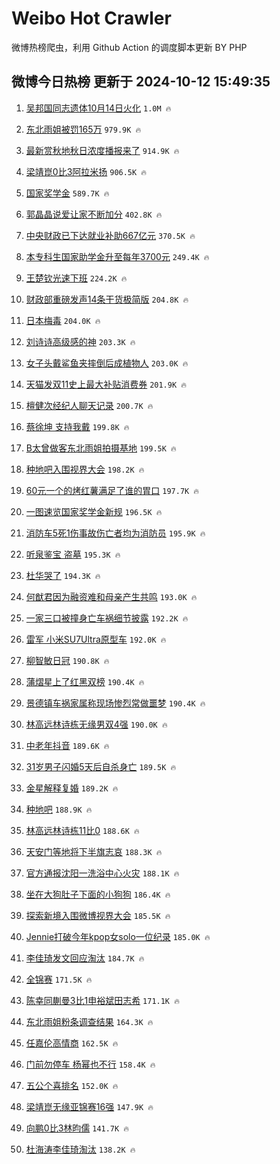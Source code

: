 # Weibo Hot Crawler 



微博热榜爬虫，利用 Github Action 的调度脚本更新 BY PHP 


## 微博今日热榜 更新于 2024-10-12 15:49:35 
1. [吴邦国同志遗体10月14日火化](https://s.weibo.com/weibo?q=%23%E5%90%B4%E9%82%A6%E5%9B%BD%E5%90%8C%E5%BF%97%E9%81%97%E4%BD%9310%E6%9C%8814%E6%97%A5%E7%81%AB%E5%8C%96%23&t=31&band_rank=1&Refer=top) `1.0M 🔥` 

1. [东北雨姐被罚165万](https://s.weibo.com/weibo?q=%23%E4%B8%9C%E5%8C%97%E9%9B%A8%E5%A7%90%E8%A2%AB%E7%BD%9A165%E4%B8%87%23&t=31&band_rank=2&Refer=top) `979.9K 🔥` 

1. [最新赏秋地秋日浓度播报来了](https://s.weibo.com/weibo?q=%23%E6%9C%80%E6%96%B0%E8%B5%8F%E7%A7%8B%E5%9C%B0%E7%A7%8B%E6%97%A5%E6%B5%93%E5%BA%A6%E6%92%AD%E6%8A%A5%E6%9D%A5%E4%BA%86%23&t=31&band_rank=3&Refer=top) `914.9K 🔥` 

1. [梁靖崑0比3阿拉米扬](https://s.weibo.com/weibo?q=%23%E6%A2%81%E9%9D%96%E5%B4%910%E6%AF%943%E9%98%BF%E6%8B%89%E7%B1%B3%E6%89%AC%23&t=31&band_rank=4&Refer=top) `906.5K 🔥` 

1. [国家奖学金](https://s.weibo.com/weibo?q=%E5%9B%BD%E5%AE%B6%E5%A5%96%E5%AD%A6%E9%87%91&t=31&band_rank=5&Refer=top) `589.7K 🔥` 

1. [郭晶晶说爱让家不断加分](https://s.weibo.com/weibo?q=%23%E9%83%AD%E6%99%B6%E6%99%B6%E8%AF%B4%E7%88%B1%E8%AE%A9%E5%AE%B6%E4%B8%8D%E6%96%AD%E5%8A%A0%E5%88%86%23&t=31&band_rank=6&Refer=top) `402.8K 🔥` 

1. [中央财政已下达就业补助667亿元](https://s.weibo.com/weibo?q=%23%E4%B8%AD%E5%A4%AE%E8%B4%A2%E6%94%BF%E5%B7%B2%E4%B8%8B%E8%BE%BE%E5%B0%B1%E4%B8%9A%E8%A1%A5%E5%8A%A9667%E4%BA%BF%E5%85%83%23&t=31&band_rank=7&Refer=top) `370.5K 🔥` 

1. [本专科生国家助学金升至每年3700元](https://s.weibo.com/weibo?q=%23%E6%9C%AC%E4%B8%93%E7%A7%91%E7%94%9F%E5%9B%BD%E5%AE%B6%E5%8A%A9%E5%AD%A6%E9%87%91%E5%8D%87%E8%87%B3%E6%AF%8F%E5%B9%B43700%E5%85%83%23&t=31&band_rank=8&Refer=top) `249.4K 🔥` 

1. [王楚钦光速下班](https://s.weibo.com/weibo?q=%E7%8E%8B%E6%A5%9A%E9%92%A6%E5%85%89%E9%80%9F%E4%B8%8B%E7%8F%AD&t=31&band_rank=9&Refer=top) `224.2K 🔥` 

1. [财政部重磅发声14条干货极简版](https://s.weibo.com/weibo?q=%23%E8%B4%A2%E6%94%BF%E9%83%A8%E9%87%8D%E7%A3%85%E5%8F%91%E5%A3%B014%E6%9D%A1%E5%B9%B2%E8%B4%A7%E6%9E%81%E7%AE%80%E7%89%88%23&t=31&band_rank=10&Refer=top) `204.8K 🔥` 

1. [日本梅毒](https://s.weibo.com/weibo?q=%E6%97%A5%E6%9C%AC%E6%A2%85%E6%AF%92&t=31&band_rank=11&Refer=top) `204.0K 🔥` 

1. [刘诗诗高级感的神](https://s.weibo.com/weibo?q=%23%E5%88%98%E8%AF%97%E8%AF%97%E9%AB%98%E7%BA%A7%E6%84%9F%E7%9A%84%E7%A5%9E%23&t=31&band_rank=12&Refer=top) `203.3K 🔥` 

1. [女子头戴鲨鱼夹摔倒后成植物人](https://s.weibo.com/weibo?q=%23%E5%A5%B3%E5%AD%90%E5%A4%B4%E6%88%B4%E9%B2%A8%E9%B1%BC%E5%A4%B9%E6%91%94%E5%80%92%E5%90%8E%E6%88%90%E6%A4%8D%E7%89%A9%E4%BA%BA%23&t=31&band_rank=13&Refer=top) `203.0K 🔥` 

1. [天猫发双11史上最大补贴消费券](https://s.weibo.com/weibo?q=%23%E5%A4%A9%E7%8C%AB%E5%8F%91%E5%8F%8C11%E5%8F%B2%E4%B8%8A%E6%9C%80%E5%A4%A7%E8%A1%A5%E8%B4%B4%E6%B6%88%E8%B4%B9%E5%88%B8%23&t=31&band_rank=14&Refer=top) `201.9K 🔥` 

1. [檀健次经纪人聊天记录](https://s.weibo.com/weibo?q=%23%E6%AA%80%E5%81%A5%E6%AC%A1%E7%BB%8F%E7%BA%AA%E4%BA%BA%E8%81%8A%E5%A4%A9%E8%AE%B0%E5%BD%95%23&t=31&band_rank=15&Refer=top) `200.7K 🔥` 

1. [蔡徐坤 支持我戴](https://s.weibo.com/weibo?q=%E8%94%A1%E5%BE%90%E5%9D%A4%20%E6%94%AF%E6%8C%81%E6%88%91%E6%88%B4&t=31&band_rank=16&Refer=top) `199.8K 🔥` 

1. [B太曾做客东北雨姐拍摄基地](https://s.weibo.com/weibo?q=%23B%E5%A4%AA%E6%9B%BE%E5%81%9A%E5%AE%A2%E4%B8%9C%E5%8C%97%E9%9B%A8%E5%A7%90%E6%8B%8D%E6%91%84%E5%9F%BA%E5%9C%B0%23&t=31&band_rank=17&Refer=top) `199.5K 🔥` 

1. [种地吧入围视界大会](https://s.weibo.com/weibo?q=%23%E7%A7%8D%E5%9C%B0%E5%90%A7%E5%85%A5%E5%9B%B4%E8%A7%86%E7%95%8C%E5%A4%A7%E4%BC%9A%23&t=31&band_rank=18&Refer=top) `198.2K 🔥` 

1. [60元一个的烤红薯满足了谁的胃口](https://s.weibo.com/weibo?q=%2360%E5%85%83%E4%B8%80%E4%B8%AA%E7%9A%84%E7%83%A4%E7%BA%A2%E8%96%AF%E6%BB%A1%E8%B6%B3%E4%BA%86%E8%B0%81%E7%9A%84%E8%83%83%E5%8F%A3%23&t=31&band_rank=19&Refer=top) `197.7K 🔥` 

1. [一图速览国家奖学金新规](https://s.weibo.com/weibo?q=%23%E4%B8%80%E5%9B%BE%E9%80%9F%E8%A7%88%E5%9B%BD%E5%AE%B6%E5%A5%96%E5%AD%A6%E9%87%91%E6%96%B0%E8%A7%84%23&t=31&band_rank=20&Refer=top) `196.5K 🔥` 

1. [消防车5死1伤事故伤亡者均为消防员](https://s.weibo.com/weibo?q=%23%E6%B6%88%E9%98%B2%E8%BD%A65%E6%AD%BB1%E4%BC%A4%E4%BA%8B%E6%95%85%E4%BC%A4%E4%BA%A1%E8%80%85%E5%9D%87%E4%B8%BA%E6%B6%88%E9%98%B2%E5%91%98%23&t=31&band_rank=21&Refer=top) `195.9K 🔥` 

1. [听泉鉴宝 盗墓](https://s.weibo.com/weibo?q=%E5%90%AC%E6%B3%89%E9%89%B4%E5%AE%9D%20%E7%9B%97%E5%A2%93&t=31&band_rank=22&Refer=top) `195.3K 🔥` 

1. [杜华哭了](https://s.weibo.com/weibo?q=%E6%9D%9C%E5%8D%8E%E5%93%AD%E4%BA%86&t=31&band_rank=23&Refer=top) `194.3K 🔥` 

1. [何猷君因为融资难和母亲产生共鸣](https://s.weibo.com/weibo?q=%23%E4%BD%95%E7%8C%B7%E5%90%9B%E5%9B%A0%E4%B8%BA%E8%9E%8D%E8%B5%84%E9%9A%BE%E5%92%8C%E6%AF%8D%E4%BA%B2%E4%BA%A7%E7%94%9F%E5%85%B1%E9%B8%A3%23&t=31&band_rank=24&Refer=top) `193.0K 🔥` 

1. [一家三口被撞身亡车祸细节披露](https://s.weibo.com/weibo?q=%23%E4%B8%80%E5%AE%B6%E4%B8%89%E5%8F%A3%E8%A2%AB%E6%92%9E%E8%BA%AB%E4%BA%A1%E8%BD%A6%E7%A5%B8%E7%BB%86%E8%8A%82%E6%8A%AB%E9%9C%B2%23&t=31&band_rank=25&Refer=top) `192.2K 🔥` 

1. [雷军 小米SU7Ultra原型车](https://s.weibo.com/weibo?q=%E9%9B%B7%E5%86%9B%20%E5%B0%8F%E7%B1%B3SU7Ultra%E5%8E%9F%E5%9E%8B%E8%BD%A6&t=31&band_rank=26&Refer=top) `192.0K 🔥` 

1. [柳智敏日冠](https://s.weibo.com/weibo?q=%23%E6%9F%B3%E6%99%BA%E6%95%8F%E6%97%A5%E5%86%A0%23&t=31&band_rank=27&Refer=top) `190.8K 🔥` 

1. [蒲熠星上了红黑双榜](https://s.weibo.com/weibo?q=%E8%92%B2%E7%86%A0%E6%98%9F%E4%B8%8A%E4%BA%86%E7%BA%A2%E9%BB%91%E5%8F%8C%E6%A6%9C&t=31&band_rank=28&Refer=top) `190.4K 🔥` 

1. [景德镇车祸家属称现场惨烈常做噩梦](https://s.weibo.com/weibo?q=%23%E6%99%AF%E5%BE%B7%E9%95%87%E8%BD%A6%E7%A5%B8%E5%AE%B6%E5%B1%9E%E7%A7%B0%E7%8E%B0%E5%9C%BA%E6%83%A8%E7%83%88%E5%B8%B8%E5%81%9A%E5%99%A9%E6%A2%A6%23&t=31&band_rank=29&Refer=top) `190.4K 🔥` 

1. [林高远林诗栋无缘男双4强](https://s.weibo.com/weibo?q=%E6%9E%97%E9%AB%98%E8%BF%9C%E6%9E%97%E8%AF%97%E6%A0%8B%E6%97%A0%E7%BC%98%E7%94%B7%E5%8F%8C4%E5%BC%BA&t=31&band_rank=30&Refer=top) `190.0K 🔥` 

1. [中老年抖音](https://s.weibo.com/weibo?q=%E4%B8%AD%E8%80%81%E5%B9%B4%E6%8A%96%E9%9F%B3&t=31&band_rank=31&Refer=top) `189.6K 🔥` 

1. [31岁男子闪婚5天后自杀身亡](https://s.weibo.com/weibo?q=%2331%E5%B2%81%E7%94%B7%E5%AD%90%E9%97%AA%E5%A9%9A5%E5%A4%A9%E5%90%8E%E8%87%AA%E6%9D%80%E8%BA%AB%E4%BA%A1%23&t=31&band_rank=32&Refer=top) `189.5K 🔥` 

1. [金星解释复婚](https://s.weibo.com/weibo?q=%23%E9%87%91%E6%98%9F%E8%A7%A3%E9%87%8A%E5%A4%8D%E5%A9%9A%23&t=31&band_rank=33&Refer=top) `189.2K 🔥` 

1. [种地吧](https://s.weibo.com/weibo?q=%E7%A7%8D%E5%9C%B0%E5%90%A7&t=31&band_rank=34&Refer=top) `188.9K 🔥` 

1. [林高远林诗栋11比0](https://s.weibo.com/weibo?q=%23%E6%9E%97%E9%AB%98%E8%BF%9C%E6%9E%97%E8%AF%97%E6%A0%8B11%E6%AF%940%23&t=31&band_rank=35&Refer=top) `188.6K 🔥` 

1. [天安门等地将下半旗志哀](https://s.weibo.com/weibo?q=%23%E5%A4%A9%E5%AE%89%E9%97%A8%E7%AD%89%E5%9C%B0%E5%B0%86%E4%B8%8B%E5%8D%8A%E6%97%97%E5%BF%97%E5%93%80%23&t=31&band_rank=36&Refer=top) `188.3K 🔥` 

1. [官方通报沈阳一洗浴中心火灾](https://s.weibo.com/weibo?q=%23%E5%AE%98%E6%96%B9%E9%80%9A%E6%8A%A5%E6%B2%88%E9%98%B3%E4%B8%80%E6%B4%97%E6%B5%B4%E4%B8%AD%E5%BF%83%E7%81%AB%E7%81%BE%23&t=31&band_rank=37&Refer=top) `188.1K 🔥` 

1. [坐在大狗肚子下面的小狗狗](https://s.weibo.com/weibo?q=%E5%9D%90%E5%9C%A8%E5%A4%A7%E7%8B%97%E8%82%9A%E5%AD%90%E4%B8%8B%E9%9D%A2%E7%9A%84%E5%B0%8F%E7%8B%97%E7%8B%97&t=31&band_rank=38&Refer=top) `186.4K 🔥` 

1. [探索新境入围微博视界大会](https://s.weibo.com/weibo?q=%23%E6%8E%A2%E7%B4%A2%E6%96%B0%E5%A2%83%E5%85%A5%E5%9B%B4%E5%BE%AE%E5%8D%9A%E8%A7%86%E7%95%8C%E5%A4%A7%E4%BC%9A%23&t=31&band_rank=39&Refer=top) `185.5K 🔥` 

1. [Jennie打破今年kpop女solo一位纪录](https://s.weibo.com/weibo?q=%23Jennie%E6%89%93%E7%A0%B4%E4%BB%8A%E5%B9%B4kpop%E5%A5%B3solo%E4%B8%80%E4%BD%8D%E7%BA%AA%E5%BD%95%23&t=31&band_rank=40&Refer=top) `185.0K 🔥` 

1. [李佳琦发文回应淘汰](https://s.weibo.com/weibo?q=%23%E6%9D%8E%E4%BD%B3%E7%90%A6%E5%8F%91%E6%96%87%E5%9B%9E%E5%BA%94%E6%B7%98%E6%B1%B0%23&t=31&band_rank=41&Refer=top) `184.7K 🔥` 

1. [全锦赛](https://s.weibo.com/weibo?q=%E5%85%A8%E9%94%A6%E8%B5%9B&t=31&band_rank=42&Refer=top) `171.5K 🔥` 

1. [陈幸同蒯曼3比1申裕斌田志希](https://s.weibo.com/weibo?q=%23%E9%99%88%E5%B9%B8%E5%90%8C%E8%92%AF%E6%9B%BC3%E6%AF%941%E7%94%B3%E8%A3%95%E6%96%8C%E7%94%B0%E5%BF%97%E5%B8%8C%23&t=31&band_rank=43&Refer=top) `171.1K 🔥` 

1. [东北雨姐粉条调查结果](https://s.weibo.com/weibo?q=%23%E4%B8%9C%E5%8C%97%E9%9B%A8%E5%A7%90%E7%B2%89%E6%9D%A1%E8%B0%83%E6%9F%A5%E7%BB%93%E6%9E%9C%23&t=31&band_rank=44&Refer=top) `164.3K 🔥` 

1. [任嘉伦高情商](https://s.weibo.com/weibo?q=%E4%BB%BB%E5%98%89%E4%BC%A6%E9%AB%98%E6%83%85%E5%95%86&t=31&band_rank=45&Refer=top) `162.5K 🔥` 

1. [门前勿停车 杨幂也不行](https://s.weibo.com/weibo?q=%E9%97%A8%E5%89%8D%E5%8B%BF%E5%81%9C%E8%BD%A6%20%E6%9D%A8%E5%B9%82%E4%B9%9F%E4%B8%8D%E8%A1%8C&t=31&band_rank=46&Refer=top) `158.4K 🔥` 

1. [五公个喜排名](https://s.weibo.com/weibo?q=%E4%BA%94%E5%85%AC%E4%B8%AA%E5%96%9C%E6%8E%92%E5%90%8D&t=31&band_rank=47&Refer=top) `152.0K 🔥` 

1. [梁靖崑无缘亚锦赛16强](https://s.weibo.com/weibo?q=%23%E6%A2%81%E9%9D%96%E5%B4%91%E6%97%A0%E7%BC%98%E4%BA%9A%E9%94%A6%E8%B5%9B16%E5%BC%BA%23&t=31&band_rank=48&Refer=top) `147.9K 🔥` 

1. [向鹏0比3林昀儒](https://s.weibo.com/weibo?q=%23%E5%90%91%E9%B9%8F0%E6%AF%943%E6%9E%97%E6%98%80%E5%84%92%23&t=31&band_rank=49&Refer=top) `141.7K 🔥` 

1. [杜海涛李佳琦淘汰](https://s.weibo.com/weibo?q=%E6%9D%9C%E6%B5%B7%E6%B6%9B%E6%9D%8E%E4%BD%B3%E7%90%A6%E6%B7%98%E6%B1%B0&t=31&band_rank=50&Refer=top) `138.2K 🔥` 

